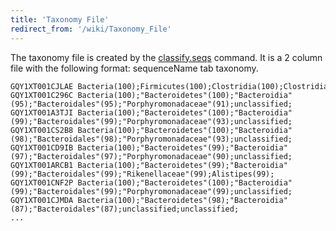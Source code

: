 ```yaml
---
title: 'Taxonomy File'
redirect_from: '/wiki/Taxonomy_File'
---
```

The taxonomy file is created by the
[classify.seqs](classify.seqs) command. It is a 2 column file
with the following format: sequenceName tab taxonomy.

    GQY1XT001CJLAE Bacteria(100);Firmicutes(100);Clostridia(100);Clostridiales(100);Lachnospiraceae(84);unclassified;
    GQY1XT001C296C Bacteria(100);"Bacteroidetes"(100);"Bacteroidia"(95);"Bacteroidales"(95);"Porphyromonadaceae"(91);unclassified;
    GQY1XT001A3TJI Bacteria(100);"Bacteroidetes"(100);"Bacteroidia"(99);"Bacteroidales"(99);"Porphyromonadaceae"(93);unclassified;
    GQY1XT001CS2B8 Bacteria(100);"Bacteroidetes"(100);"Bacteroidia"(98);"Bacteroidales"(98);"Porphyromonadaceae"(93);unclassified;
    GQY1XT001CD9IB Bacteria(100);"Bacteroidetes"(99);"Bacteroidia"(97);"Bacteroidales"(97);"Porphyromonadaceae"(90);unclassified;
    GQY1XT001ARCB1 Bacteria(100);"Bacteroidetes"(99);"Bacteroidia"(99);"Bacteroidales"(99);"Rikenellaceae"(99);Alistipes(99);
    GQY1XT001CNF2P Bacteria(100);"Bacteroidetes"(100);"Bacteroidia"(99);"Bacteroidales"(99);"Porphyromonadaceae"(99);unclassified;
    GQY1XT001CJMDA Bacteria(100);"Bacteroidetes"(98);"Bacteroidia"(87);"Bacteroidales"(87);unclassified;unclassified;
    ...
